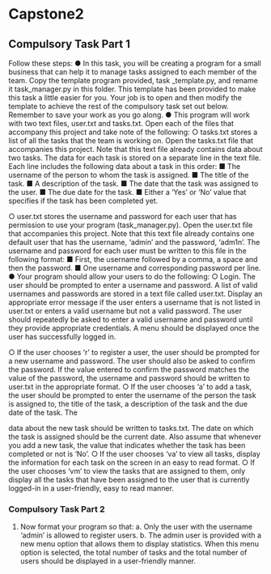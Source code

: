 # Capstone2

## Compulsory Task Part 1

Follow these steps:
● In this task, you will be creating a program for a small business that can
help it to manage tasks assigned to each member of the team. Copy the template program provided, task _template.py, and rename it task_manager.py in this folder. This template has been provided to make this task a little easier for you. Your job is to open and then modify the template to achieve the rest of the compulsory task set out below. Remember to save your work as you go along.
● This program will work with two text files, user.txt and tasks.txt. Open each of the files that accompany this project and take note of the following:
○ tasks.txt stores a list of all the tasks that the team is working on. Open the tasks.txt file that accompanies this project. Note that this text file already contains data about two tasks. The data for each task is stored on a separate line in the text file. Each line includes the following data about a task in this order:
■ The username of the person to whom the task is assigned.
■ The title of the task.
■ A description of the task.
■ The date that the task was assigned to the user.
■ The due date for the task.
■ Either a ‘Yes’ or ‘No’ value that specifies if the task has been
completed yet.

○ user.txt stores the username and password for each user that has permission to use your program (task_manager.py). Open the user.txt file that accompanies this project. Note that this text file already contains one default user that has the username, ‘admin’ and the password, ‘adm1n’. The username and password for each user must be written to this file in the following format:
■ First, the username followed by a comma, a space and then the password.
■ One username and corresponding password per line.
● Your program should allow your users to do the following:
○ Login. The user should be prompted to enter a username and password. A list of valid usernames and passwords are stored in a text file called user.txt. Display an appropriate error message if the user enters a username that is not listed in user.txt or enters a valid username but not a valid password. The user should repeatedly be asked to enter a valid username and password until they provide appropriate credentials.
A menu should be displayed once the user has successfully logged in.

○ If the user chooses ‘r’ to register a user, the user should be prompted for a new username and password. The user should also be asked to confirm the password. If the value entered to confirm the password matches the value of the password, the username and password should be written to user.txt in the appropriate format.
○ If the user chooses ‘a’ to add a task, the user should be prompted to enter the username of the person the task is assigned to, the title of the task, a description of the task and the due date of the task. The
   
data about the new task should be written to tasks.txt. The date on which the task is assigned should be the current date. Also assume that whenever you add a new task, the value that indicates whether the task has been completed or not is ‘No’.
○ If the user chooses ‘va’ to view all tasks, display the information for each task on the screen in an easy to read format.
○ If the user chooses ‘vm’ to view the tasks that are assigned to them, only display all the tasks that have been assigned to the user that is currently logged-in in a user-friendly, easy to read manner.

### Compulsory Task Part 2
1. Now format your program so that:
a. Only the user with the username ‘admin’ is allowed to register
users.
b. The admin user is provided with a new menu option that allows
them to display statistics. When this menu option is selected, the total number of tasks and the total number of users should be displayed in a user-friendly manner.
